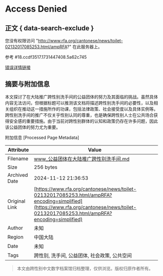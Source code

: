 # Access Denied

## 正文 { data-search-exclude }


您没有权限访问 "http://www.rfa.org/cantonese/news/toilet-02132017085253.html/ampRFA?" 在此服务器上。

参考 #18.ccdf3517.1731447408.5a62c745

[错误详情链接](https://errors.edgesuite.net/18.ccdf3517.1731447408.5a62c745)

## 摘要与附加信息

<!-- tcd_abstract -->
本文探讨了在大陆推广跨性别洗手间的公益团体的努力及其面临的挑战。虽然具体内容无法访问，但根据标题可以推测该文档将描述跨性别洗手间的必要性，以及相关组织在推动这一措施所作的功课，包括法律政策、社会接受度以及具体实例等。跨性别洗手间的推广不仅关乎性别认同的尊重，也是确保跨性别人士在公共场合获得安全感的重要措施。由于当前对跨性别群体的认知和政策仍存在许多问题，因此该公益团体的努力尤为重要。
<!-- tcd_abstract_end -->

附加信息 [Processed Page Metadata]

| Attribute       | Value                                  |
|-----------------|----------------------------------------|
| Filename        | www_公益团体在大陆推广跨性别洗手间.md                             |
| Size            | 256 bytes                           |
| Archived Date   | 2024-11-12 21:36:53                             |
| Original Link   | [https://www.rfa.org/cantonese/news/toilet-02132017085253.html/ampRFA?encoding=simplified](https://www.rfa.org/cantonese/news/toilet-02132017085253.html/ampRFA?encoding=simplified)                       |
| Author          | 未知                               |
| Region          | 中国大陆                               |
| Date            | 未知                                 |
| Tags            | 跨性别, 洗手间, 公益团体, 社会政策, 公共空间                                 |
>
> 本文由跨性别中文数字档案馆归档整理，仅供浏览。版权归原作者所有。
>